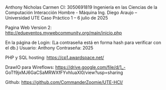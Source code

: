 Anthony Nicholas Carmen
CI: 3050691819
Ingeniería en las Ciencias de la Computación
Interacción Hombre - Máquina 
Ing. Diego Araujo – Universidad UTE
Caso Práctico 1 – 6 julio de 2025


Pagina Web Version 2: http://edueventos.mywebcommunity.org/main/inicio.php

En la página de Login: (La contraseña está en forma hash para verificar con el db.)
Usuario: Anthony
Contraseña: 2025

PHP y SQL hosting: https://cp1.awardspace.net/

DrawIO para Wireflows: https://drive.google.com/file/d/1_-
GoTf9jxMJ6GaCSaMRWXfFYvhIuaXl0/view?usp=sharing

Github: https://github.com/CommanderZoomie/UTE-HCI/
